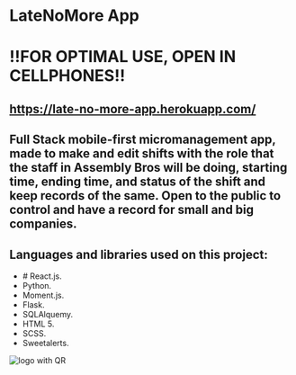 # LateNoMore App

# !!FOR OPTIMAL USE, OPEN IN CELLPHONES!!
## https://late-no-more-app.herokuapp.com/

## Full Stack mobile-first micromanagement app, made to make and edit shifts with the role that the staff in Assembly Bros will be doing, starting time, ending time, and status of the shift and keep records of the same. Open to the public to control and have a record for small and big companies.

## Languages and libraries used on this project:
<ul>
  <li># React.js.</li>
<li>Python.</li>
<li>Moment.js.</li>
<li>Flask.</li>
<li>SQLAlquemy.</li>
<li>HTML 5.</li>
<li>SCSS.</li>
<li>Sweetalerts.</li>
  </ul>

![logo with QR](https://user-images.githubusercontent.com/81428361/135701173-a21572dd-7d17-4ac7-b02e-c082fbdb8fa9.png)
